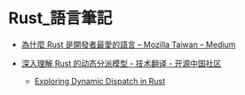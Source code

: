 # Rust_語言筆記

- [為什麼 Rust 是開發者最愛的語言 – Mozilla Taiwan – Medium](https://medium.com/@moz2000tw/%E7%82%BA%E4%BB%80%E9%BA%BC-rust-%E6%98%AF%E9%96%8B%E7%99%BC%E8%80%85%E6%9C%80%E6%84%9B%E7%9A%84%E8%AA%9E%E8%A8%80-92787fa92390)

- [深入理解 Rust 的动态分派模型 - 技术翻译 - 开源中国社区](https://www.oschina.net/translate/exploring-dynamic-dispatch-in-rust?from=20180513)
    - [Exploring Dynamic Dispatch in Rust](https://alschwalm.com/blog/static/2017/03/07/exploring-dynamic-dispatch-in-rust/)

